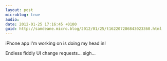 ```yaml
---
layout: post
microblog: true
audio: 
date: 2012-01-25 17:16:45 +0100
guid: http://samdeane.micro.blog/2012/01/25/t162207286843023360.html
---
```

iPhone app I'm working on is doing my head in! 

Endless fiddly UI change requests… sigh…
